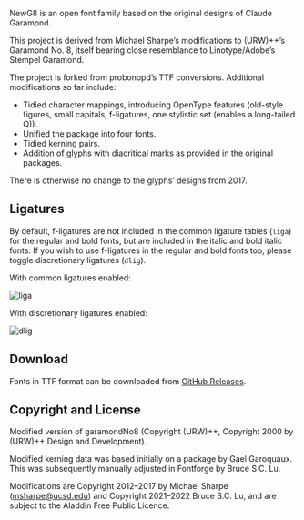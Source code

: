 NewG8 is an open font family based on the original designs of Claude Garamond.

This project is derived from Michael Sharpe’s modifications to (URW)++’s Garamond No. 8, itself bearing close resemblance to Linotype/Adobe’s Stempel Garamond.

The project is forked from probonopd’s TTF conversions. Additional modifications so far include:

- Tidied character mappings, introducing OpenType features (old-style figures, small capitals, f-ligatures, one stylistic set (enables a long-tailed Q)).
- Unified the package into four fonts.
- Tidied kerning pairs.
- Addition of glyphs with diacritical marks as provided in the original packages.

There is otherwise no change to the glyphs’ designs from 2017.

## Ligatures

By default, f-ligatures are not included in the common ligature tables (`liga`) for the regular and bold fonts, but are included in the italic and bold italic fonts. If you wish to use f-ligatures in the regular and bold fonts too, please toggle discretionary ligatures (`dlig`).

With common ligatures enabled:

![liga](https://github.com/SCLu17/font-newg8/assets/85668984/671f7cfd-dc16-4a4a-bdfa-113b5b6a517e)


With discretionary ligatures enabled:

![dlig](https://github.com/SCLu17/font-newg8/assets/85668984/8729dd9f-b4d5-4772-a37b-4a0ec3143a27)


## Download

Fonts in TTF format can be downloaded from [GitHub Releases](../../releases).

## Copyright and License

Modified version of garamondNo8 (Copyright (URW)++, Copyright 2000 by (URW)++ Design and Development).

Modified kerning data was based initially on a package by Gael Garoquaux. This was subsequently manually adjusted in Fontforge by Bruce S.C. Lu.

Modifications are Copyright 2012–2017 by Michael Sharpe (msharpe@ucsd.edu) and Copyright 2021–2022 Bruce S.C. Lu, and are subject to the Aladdin Free Public Licence.
